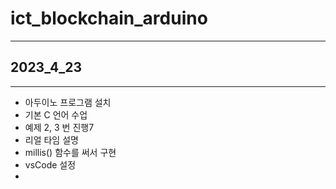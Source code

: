 # ict_blockchain_arduino

- - -
## 2023_4_23
- - -
* 아두이노 프로그램 설치
* 기본 C 언어 수업
* 예제 2, 3 번 진행7
* 리얼 타임 설명
* millis() 함수를 써서 구현
* vsCode 설정
* 